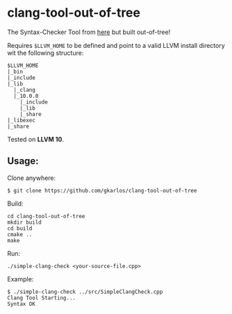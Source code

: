 # clang-tool-out-of-tree

The Syntax-Checker Tool from [here](https://clang.llvm.org/docs/LibASTMatchersTutorial.html) but built out-of-tree!

Requires `$LLVM_HOME` to be defined and point to a valid LLVM install directory wit the following structure:
```
$LLVM_HOME
|_bin
|_include
|_lib
  |_clang
  |_10.0.0
    |_include
    |_lib
    |_share
|_libexec
|_share
```

Tested on **LLVM 10**.

## Usage:

Clone anywhere:
```
$ git clone https://github.com/gkarlos/clang-tool-out-of-tree
```

Build:
```
cd clang-tool-out-of-tree
mkdir build
cd build
cmake ..
make
```

Run:
```
./simple-clang-check <your-source-file.cpp>
```

Example:
```
$ ./simple-clang-check ../src/SimpleClangCheck.cpp
Clang Tool Starting...
Syntax OK
```
